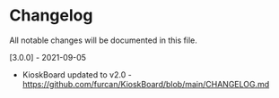 # Changelog

All notable changes will be documented in this file.

[3.0.0] - 2021-09-05
- KioskBoard updated to v2.0 - https://github.com/furcan/KioskBoard/blob/main/CHANGELOG.md
